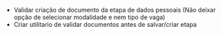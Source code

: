 - Validar criação de documento da etapa de dados pessoais (Não deixar opção de selecionar modalidade e nem tipo de vaga)
- Criar utilitario de validar documentos antes de salvar/criar etapa